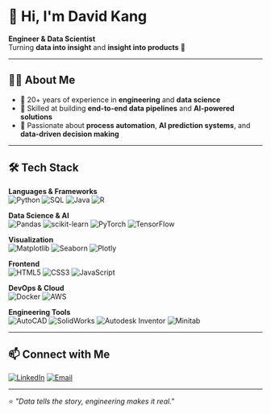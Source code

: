# 👋 Hi, I'm David Kang  
**Engineer & Data Scientist**  
Turning **data into insight** and **insight into products** 🚀

---

## 🧑‍💻 About Me
- 🔹 20+ years of experience in **engineering** and **data science**
- 🔹 Skilled at building **end-to-end data pipelines** and **AI-powered solutions**
- 🔹 Passionate about **process automation**, **AI prediction systems**, and **data-driven decision making**

---

## 🛠 Tech Stack

**Languages & Frameworks**  
![Python](https://img.shields.io/badge/Python-3776AB?style=flat&logo=python&logoColor=white)
![SQL](https://img.shields.io/badge/SQL-336791?style=flat&logo=postgresql&logoColor=white)
![Java](https://img.shields.io/badge/Java-F89820?style=flat&logo=java&logoColor=white)
![R](https://img.shields.io/badge/R-276DC3?style=flat&logo=r&logoColor=white)

**Data Science & AI**  
![Pandas](https://img.shields.io/badge/Pandas-150458?style=flat&logo=pandas&logoColor=white)
![scikit-learn](https://img.shields.io/badge/scikit--learn-F7931E?style=flat&logo=scikit-learn&logoColor=white)
![PyTorch](https://img.shields.io/badge/PyTorch-EE4C2C?style=flat&logo=pytorch&logoColor=white)
![TensorFlow](https://img.shields.io/badge/TensorFlow-FF6F00?style=flat&logo=tensorflow&logoColor=white)

**Visualization**  
![Matplotlib](https://img.shields.io/badge/Matplotlib-005C97?style=flat&logo=plotly&logoColor=white)
![Seaborn](https://img.shields.io/badge/Seaborn-4C72B0?style=flat&logoColor=white)
![Plotly](https://img.shields.io/badge/Plotly-3F4F75?style=flat&logo=plotly&logoColor=white)

**Frontend**  
![HTML5](https://img.shields.io/badge/HTML5-E34F26?style=flat&logo=html5&logoColor=white)
![CSS3](https://img.shields.io/badge/CSS3-1572B6?style=flat&logo=css3&logoColor=white)
![JavaScript](https://img.shields.io/badge/JavaScript-F7DF1E?style=flat&logo=javascript&logoColor=black)

**DevOps & Cloud**  
![Docker](https://img.shields.io/badge/Docker-2496ED?style=flat&logo=docker&logoColor=white)
![AWS](https://img.shields.io/badge/AWS-232F3E?style=flat&logo=amazon-aws&logoColor=white)

**Engineering Tools**  
![AutoCAD](https://img.shields.io/badge/AutoCAD-E51050?style=flat&logo=autodesk&logoColor=white)
![SolidWorks](https://img.shields.io/badge/SolidWorks-FF0000?style=flat&logo=dassaultsystemes&logoColor=white)
![Autodesk Inventor](https://img.shields.io/badge/Inventor-FF9900?style=flat&logo=autodesk&logoColor=white)
![Minitab](https://img.shields.io/badge/Minitab-005B43?style=flat&logoColor=white)

---

## 📫 Connect with Me
[![LinkedIn](https://img.shields.io/badge/LinkedIn-blue?style=flat&logo=linkedin)](https://www.linkedin.com/in/david-kang628)
[![Email](https://img.shields.io/badge/Email-D14836?style=flat&logo=gmail&logoColor=white)](mailto:kbin1976@gmail.com)

---
⭐️ *"Data tells the story, engineering makes it real."*

